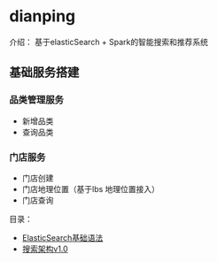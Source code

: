 # dianping
介绍： 基于elasticSearch + Spark的智能搜索和推荐系统

## 基础服务搭建
### 品类管理服务
- 新增品类
- 查询品类

### 门店服务
- 门店创建
- 门店地理位置（基于lbs 地理位置接入）
- 门店查询

目录：
- [ElasticSearch基础语法](https://github.com/ZerOneth/dianping/blob/master/note/es%E5%9F%BA%E7%A1%80%E8%AF%AD%E6%B3%95/%E5%9F%BA%E7%A1%80%E8%AF%AD%E6%B3%95.md)
- [搜索架构v1.0](https://github.com/ZerOneth/dianping/blob/master/note/%E6%90%9C%E7%B4%A2%26%E6%8E%A8%E8%8D%90v1.0/%E6%90%9C%E7%B4%A2%E6%9E%B6%E6%9E%84v1.0.md)